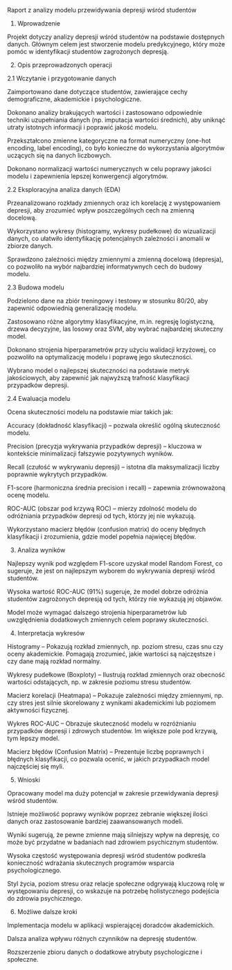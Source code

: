 Raport z analizy modelu przewidywania depresji wśród studentów

1. Wprowadzenie

Projekt dotyczy analizy depresji wśród studentów na podstawie dostępnych danych. Głównym celem jest stworzenie modelu predykcyjnego, który może pomóc w identyfikacji studentów zagrożonych depresją.

2. Opis przeprowadzonych operacji

2.1 Wczytanie i przygotowanie danych

Zaimportowano dane dotyczące studentów, zawierające cechy demograficzne, akademickie i psychologiczne.

Dokonano analizy brakujących wartości i zastosowano odpowiednie techniki uzupełniania danych (np. imputacja wartości średnich), aby uniknąć utraty istotnych informacji i poprawić jakość modelu.

Przekształcono zmienne kategoryczne na format numeryczny (one-hot encoding, label encoding), co było konieczne do wykorzystania algorytmów uczących się na danych liczbowych.

Dokonano normalizacji wartości numerycznych w celu poprawy jakości modelu i zapewnienia lepszej konwergencji algorytmów.

2.2 Eksploracyjna analiza danych (EDA)

Przeanalizowano rozkłady zmiennych oraz ich korelację z występowaniem depresji, aby zrozumieć wpływ poszczególnych cech na zmienną docelową.

Wykorzystano wykresy (histogramy, wykresy pudełkowe) do wizualizacji danych, co ułatwiło identyfikację potencjalnych zależności i anomalii w zbiorze danych.

Sprawdzono zależności między zmiennymi a zmienną docelową (depresja), co pozwoliło na wybór najbardziej informatywnych cech do budowy modelu.

2.3 Budowa modelu

Podzielono dane na zbiór treningowy i testowy w stosunku 80/20, aby zapewnić odpowiednią generalizację modelu.

Zastosowano różne algorytmy klasyfikacyjne, m.in. regresję logistyczną, drzewa decyzyjne, las losowy oraz SVM, aby wybrać najbardziej skuteczny model.

Dokonano strojenia hiperparametrów przy użyciu walidacji krzyżowej, co pozwoliło na optymalizację modelu i poprawę jego skuteczności.

Wybrano model o najlepszej skuteczności na podstawie metryk jakościowych, aby zapewnić jak najwyższą trafność klasyfikacji przypadków depresji.

2.4 Ewaluacja modelu

Ocena skuteczności modelu na podstawie miar takich jak:

Accuracy (dokładność klasyfikacji) – pozwala określić ogólną skuteczność modelu.

Precision (precyzja wykrywania przypadków depresji) – kluczowa w kontekście minimalizacji fałszywie pozytywnych wyników.

Recall (czułość w wykrywaniu depresji) – istotna dla maksymalizacji liczby poprawnie wykrytych przypadków.

F1-score (harmoniczna średnia precision i recall) – zapewnia zrównoważoną ocenę modelu.

ROC-AUC (obszar pod krzywą ROC) – mierzy zdolność modelu do odróżniania przypadków depresji od tych, którzy jej nie wykazują.

Wykorzystano macierz błędów (confusion matrix) do oceny błędnych klasyfikacji i zrozumienia, gdzie model popełnia najwięcej błędów.

3. Analiza wyników



Najlepszy wynik pod względem F1-score uzyskał model Random Forest, co sugeruje, że jest on najlepszym wyborem do wykrywania depresji wśród studentów.

Wysoka wartość ROC-AUC (91%) sugeruje, że model dobrze odróżnia studentów zagrożonych depresją od tych, którzy nie wykazują jej objawów.

Model może wymagać dalszego strojenia hiperparametrów lub uwzględnienia dodatkowych zmiennych celem poprawy skuteczności.

4. Interpretacja wykresów

Histogramy – Pokazują rozkład zmiennych, np. poziom stresu, czas snu czy oceny akademickie. Pomagają zrozumieć, jakie wartości są najczęstsze i czy dane mają rozkład normalny.

Wykresy pudełkowe (Boxploty) – Ilustrują rozkład zmiennych oraz obecność wartości odstających, np. w zakresie poziomu stresu studentów.

Macierz korelacji (Heatmapa) – Pokazuje zależności między zmiennymi, np. czy stres jest silnie skorelowany z wynikami akademickimi lub poziomem aktywności fizycznej.

Wykres ROC-AUC – Obrazuje skuteczność modelu w rozróżnianiu przypadków depresji i zdrowych studentów. Im większe pole pod krzywą, tym lepszy model.

Macierz błędów (Confusion Matrix) – Prezentuje liczbę poprawnych i błędnych klasyfikacji, co pozwala ocenić, w jakich przypadkach model najczęściej się myli.

5. Wnioski

Opracowany model ma duży potencjał w zakresie przewidywania depresji wśród studentów.

Istnieje możliwość poprawy wyników poprzez zebranie większej ilości danych oraz zastosowanie bardziej zaawansowanych modeli.

Wyniki sugerują, że pewne zmienne mają silniejszy wpływ na depresję, co może być przydatne w badaniach nad zdrowiem psychicznym studentów.

Wysoka częstość występowania depresji wśród studentów podkreśla konieczność wdrażania skutecznych programów wsparcia psychologicznego.

Styl życia, poziom stresu oraz relacje społeczne odgrywają kluczową rolę w występowaniu depresji, co wskazuje na potrzebę holistycznego podejścia do zdrowia psychicznego.

6. Możliwe dalsze kroki

Implementacja modelu w aplikacji wspierającej doradców akademickich.

Dalsza analiza wpływu różnych czynników na depresję studentów.

Rozszerzenie zbioru danych o dodatkowe atrybuty psychologiczne i społeczne.





